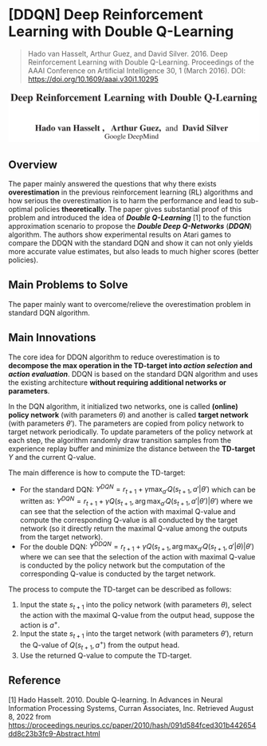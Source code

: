 # [DDQN] Deep Reinforcement Learning with Double Q-Learning

> Hado van Hasselt, Arthur Guez, and David Silver. 2016. Deep Reinforcement Learning with Double Q-Learning. Proceedings of the AAAI Conference on Artificial Intelligence 30, 1 (March 2016). DOI: https://doi.org/10.1609/aaai.v30i1.10295

![Deep Reinforcement Learning with Double Q-Learning](./Images/3-1.png)

## Overview

The paper mainly answered the questions that why there exists **overestimation** in the previous reinforcement learning (RL) algorithms and how serious the overestimation is to harm the performance and lead to sub-optimal policies **theoretically**. The paper gives substantial proof of this problem and introduced the idea of ***Double Q-Learning*** [1] to the function approximation scenario to propose the ***Double Deep Q-Networks*** (***DDQN***) algorithm. The authors show experimental results on Atari games to compare the DDQN with the standard DQN and show it can not only yields more accurate value estimates, but also leads to much higher scores (better policies).

## Main Problems to Solve

The paper mainly want to overcome/relieve the overestimation problem in standard DQN algorithm.

## Main Innovations

The core idea for DDQN algorithm to reduce overestimation is to **decompose the max operation in the TD-target into *action selection* and *action evaluation***. DDQN is based on the standard DQN algorithm and uses the existing architecture **without requiring additional networks or parameters**.

In the DQN algorithm, it initialized two networks, one is called **(online) policy network** (with parameters $\theta$) and another is called **target network** (with parameters $\theta'$). The parameters are copied from policy network to target network periodically. To update parameters of the policy network at each step, the algorithm randomly draw transition samples from the experience replay buffer and minimize the distance between the **TD-target** $Y$ and the current Q-value. 

The main difference is how to compute the TD-target:
* For the standard DQN:
    $Y^{DQN}=r_{t+1}+\gamma \max_{a'}⁡{Q(s_{t+1},a'|\theta')}$
	which can be written as:
	$Y^{DQN}=r_{t+1}+\gamma Q(s_{t+1},\arg\max_{a'}{Q(s_{t+1},a'|\theta')}|\theta')$
	where we can see that the selection of the action with maximal Q-value and compute the corresponding Q-value is all conducted by the target network (so it directly return the maximal Q-value among the outputs from the target network).
* For the double DQN:
    $Y^{DDQN}=r_{t+1}+\gamma Q(s_{t+1},\arg\max_{a'}{Q(s_{t+1},a'|\theta)}|\theta')$
	where we can see that the selection of the action with maximal Q-value is conducted by the policy network but the computation of the corresponding Q-value is conducted by the target network.

The process to compute the TD-target can be described as follows:
1. Input the state $s_{t+1}$ into the policy network (with parameters $\theta$), select the action with the maximal Q-value from the output head, suppose the action is $a^+$.
2. Input the state $s_{t+1}$  into the target network (with parameters $\theta'$), return the Q-value of $Q(s_{t+1},a^+)$ from the output head.
3. Use the returned Q-value to compute the TD-target.

## Reference

[1] Hado Hasselt. 2010. Double Q-learning. In Advances in Neural Information Processing Systems, Curran Associates, Inc. Retrieved August 8, 2022 from https://proceedings.neurips.cc/paper/2010/hash/091d584fced301b442654dd8c23b3fc9-Abstract.html
